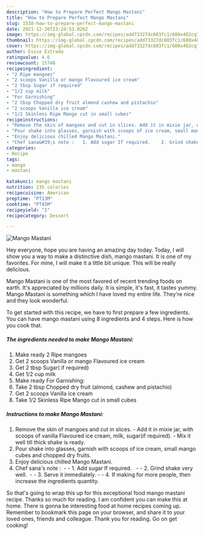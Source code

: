 ```yaml
---
description: "How to Prepare Perfect Mango Mastani"
title: "How to Prepare Perfect Mango Mastani"
slug: 1538-how-to-prepare-perfect-mango-mastani
date: 2021-12-26T23:24:53.026Z
image: https://img-global.cpcdn.com/recipes/add73327dc603fc1/680x482cq70/mango-mastani-recipe-main-photo.jpg
thumbnail: https://img-global.cpcdn.com/recipes/add73327dc603fc1/680x482cq70/mango-mastani-recipe-main-photo.jpg
cover: https://img-global.cpcdn.com/recipes/add73327dc603fc1/680x482cq70/mango-mastani-recipe-main-photo.jpg
author: Essie Estrada
ratingvalue: 4.6
reviewcount: 15748
recipeingredient:
- "2 Ripe mangoes"
- "2 scoops Vanilla or mango Flavoured ice cream"
- "2 tbsp Sugar if required"
- "1/2 cup milk"
- "For Garnishing"
- "2 tbsp Chopped dry fruit almond cashew and pistachio"
- "2 scoops Vanilla ice cream"
- "1/2 Skinless Ripe Mango cut in small cubes"
recipeinstructions:
- "Remove the skin of mangoes and cut in slices. Add it in mixie jar, with scoops of vanilla Flavoured ice cream, milk, sugar(if required). Mix it well till thick shake is ready."
- "Pour shake into glasses, garnish with scoops of ice cream, small mango cubes and chopped dry fruits."
- "Enjoy delicious chilled Mango Mastani."
- "Chef sana&#39;s note :   1. Add sugar If required.    2. Grind shake very well.   3. Serve it immediately.  4. If making for more people, then increase the ingredients quantity."
categories:
- Recipe
tags:
- mango
- mastani

katakunci: mango mastani 
nutrition: 235 calories
recipecuisine: American
preptime: "PT13M"
cooktime: "PT45M"
recipeyield: "1"
recipecategory: Dessert

---
```



![Mango Mastani](https://img-global.cpcdn.com/recipes/add73327dc603fc1/680x482cq70/mango-mastani-recipe-main-photo.jpg)

Hey everyone, hope you are having an amazing day today. Today, I will show you a way to make a distinctive dish, mango mastani. It is one of my favorites. For mine, I will make it a little bit unique. This will be really delicious.

Mango Mastani is one of the most favored of recent trending foods on earth. It's appreciated by millions daily. It is simple, it's fast, it tastes yummy. Mango Mastani is something which I have loved my entire life. They're nice and they look wonderful.




To get started with this recipe, we have to first prepare a few ingredients. You can have mango mastani using 8 ingredients and 4 steps. Here is how you cook that.

<!--inarticleads1-->

##### The ingredients needed to make Mango Mastani:

1. Make ready 2 Ripe mangoes
1. Get 2 scoops Vanilla or mango Flavoured ice cream
1. Get 2 tbsp Sugar( if required)
1. Get 1/2 cup milk
1. Make ready For Garnishing:
1. Take 2 tbsp Chopped dry fruit (almond, cashew and pistachio)
1. Get 2 scoops Vanilla ice cream
1. Take 1/2 Skinless Ripe Mango cut in small cubes




<!--inarticleads2-->

##### Instructions to make Mango Mastani:

1. Remove the skin of mangoes and cut in slices. - Add it in mixie jar, with scoops of vanilla Flavoured ice cream, milk, sugar(if required). - Mix it well till thick shake is ready.
1. Pour shake into glasses, garnish with scoops of ice cream, small mango cubes and chopped dry fruits.
1. Enjoy delicious chilled Mango Mastani.
1. Chef sana&#39;s note :  -  - 1. Add sugar If required.   -  - 2. Grind shake very well.  -  - 3. Serve it immediately. -  - 4. If making for more people, then increase the ingredients quantity.




So that's going to wrap this up for this exceptional food mango mastani recipe. Thanks so much for reading. I am confident you can make this at home. There is gonna be interesting food at home recipes coming up. Remember to bookmark this page on your browser, and share it to your loved ones, friends and colleague. Thank you for reading. Go on get cooking!
